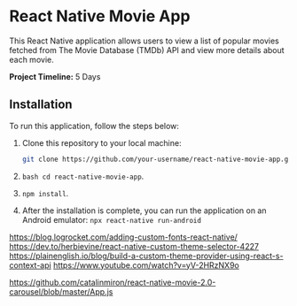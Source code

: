 # React Native Movie App

This React Native application allows users to view a list of popular movies fetched from The Movie Database (TMDb) API and view more details about each movie.

**Project Timeline:** 5 Days

## Installation

To run this application, follow the steps below:

1. Clone this repository to your local machine:

   ````bash
   git clone https://github.com/your-username/react-native-movie-app.git```

   ````
2. ````bash cd react-native-movie-app````.
3. ````npm install````.
4. After the installation is complete, you can run the application on an Android emulator: ````npx react-native run-android````

https://blog.logrocket.com/adding-custom-fonts-react-native/
https://dev.to/herbievine/react-native-custom-theme-selector-4227
https://plainenglish.io/blog/build-a-custom-theme-provider-using-react-s-context-api
https://www.youtube.com/watch?v=yV-2HRzNX9o

https://github.com/catalinmiron/react-native-movie-2.0-carousel/blob/master/App.js
